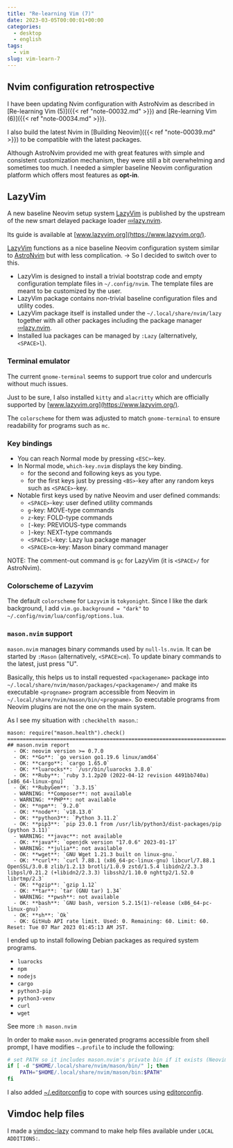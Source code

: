 ```yaml
---
title: "Re-learning Vim (7)"
date: 2023-03-05T00:00:01+00:00
categories:
  - desktop
  - english
tags:
  - vim
slug: vim-learn-7
---
```


## Nvim configuration retrospective

I have been updating Nvim configuration with AstroNvim as described in
[Re-learning Vim (5)]({{< ref "note-00032.md" >}}) and
[Re-learning Vim (6)]({{< ref "note-00034.md" >}}).

I also build the latest Nvim in
[Building Neovim]({{< ref "note-00039.md" >}}) to be compatible with the latest
packages.

Although AstroNvim provided me with great features with simple and consistent
customization mechanism, they were still a bit overwhelming and sometimes too
much.  I needed a simpler baseline Neovim configuration platform which offers
most features as **opt-in**.

## LazyVim

A new baseline Neovim setup system
[LazyVim](https://github.com/LazyVim/LazyVim) is published by the upstream of
the new smart delayed package loader
[💤lazy.nvim](https://github.com/folke/lazy.nvim).

Its guide is available at [www.lazyvim.org](https://www.lazyvim.org/).

[LazyVim](https://github.com/LazyVim/LazyVim) functions as a nice baseline
  Neovim configuration system similar to
  [AstroNvim](https://github.com/AstroNvim/AstroNvim) but with less
  complication. -> So I decided to switch over to this.

* LazyVim is designed to install a trivial bootstrap code and empty
  configuration template files in `~/.config/nvim`. The template files are
  meant to be customized by the user.
* LazyVim package contains non-trivial baseline configuration files and utility
  codes.
* LazyVim package itself is installed under the `~/.local/share/nvim/lazy`
  together with all other packages including the package manager
  [💤lazy.nvim](https://github.com/folke/lazy.nvim).
* Installed lua packages can be managed by `:Lazy` (alternatively, `<SPACE>l`).

### Terminal emulator

The current `gnome-terminal` seems to support true color and undercurls without
much issues.

Just to be sure, I also installed `kitty` and `alacritty` which are officially
supported by [www.lazyvim.org](https://www.lazyvim.org/).

The `colorscheme` for them was adjusted to match `gnome-terminal` to ensure
readability for programs such as `mc`.

### Key bindings

* You can reach Normal mode by pressing `<ESC>`-key.
* In Normal mode, `which-key.nvim` displays the key binding.
  * for the second and following keys as you type.
  * for the first keys just by pressing `<BS>`-key after any random keys such as `<SPACE>`-key.
* Notable first keys used by native Neovim and user defined commands:
  * `<SPACE>`-key: user defined utility commands
  * `g`-key: MOVE-type commands
  * `z`-key: FOLD-type commands
  * `[`-key: PREVIOUS-type commands
  * `]`-key: NEXT-type commands
  * `<SPACE>l`-key: Lazy lua package manager
  * `<SPACE>cm`-key: Mason binary command manager

NOTE: The comment-out command is `gc` for LazyVim (it is `<SPACE>/` for AstroNvim).

### Colorscheme of Lazyvim

The default `colorscheme` for `Lazyvim` is `tokyonight`.  Since I like the
dark background, I add `vim.go.background = "dark"` to
`~/.config/nvim/lua/config/options.lua`.

### `mason.nvim` support

`mason.nvim` manages binary commands used by `null-ls.nvim`.  It can be started
by `:Mason` (alternatively, `<SPACE>cm`).  To update binary commands to the
latest, just press "U".

Basically, this helps us to install requested `<packagename>` package into
`~/.local/share/nvim/mason/packages/<packagename>/` and make its executable
`<progname>` program accessible from Neovim in
`~/.local/share/nvim/mason/bin/<progname>`. So executable programs from Neovim
plugins are not the one on the main system.

As I see my situation with `:checkhelth mason`.:
```text
mason: require("mason.health").check()
========================================================================
## mason.nvim report
  - OK: neovim version >= 0.7.0
  - OK: **Go**: `go version go1.19.6 linux/amd64`
  - OK: **cargo**: `cargo 1.65.0`
  - OK: **luarocks**: `/usr/bin/luarocks 3.8.0`
  - OK: **Ruby**: `ruby 3.1.2p20 (2022-04-12 revision 4491bb740a) [x86_64-linux-gnu]`
  - OK: **RubyGem**: `3.3.15`
  - WARNING: **Composer**: not available
  - WARNING: **PHP**: not available
  - OK: **npm**: `9.2.0`
  - OK: **node**: `v18.13.0`
  - OK: **python3**: `Python 3.11.2`
  - OK: **pip3**: `pip 23.0.1 from /usr/lib/python3/dist-packages/pip (python 3.11)`
  - WARNING: **javac**: not available
  - OK: **java**: `openjdk version "17.0.6" 2023-01-17`
  - WARNING: **julia**: not available
  - OK: **wget**: `GNU Wget 1.21.3 built on linux-gnu.`
  - OK: **curl**: `curl 7.88.1 (x86_64-pc-linux-gnu) libcurl/7.88.1 OpenSSL/3.0.8 zlib/1.2.13 brotli/1.0.9 zstd/1.5.4 libidn2/2.3.3 libpsl/0.21.2 (+libidn2/2.3.3) libssh2/1.10.0 nghttp2/1.52.0 librtmp/2.3`
  - OK: **gzip**: `gzip 1.12`
  - OK: **tar**: `tar (GNU tar) 1.34`
  - WARNING: **pwsh**: not available
  - OK: **bash**: `GNU bash, version 5.2.15(1)-release (x86_64-pc-linux-gnu)`
  - OK: **sh**: `Ok`
  - OK: GitHub API rate limit. Used: 0. Remaining: 60. Limit: 60. Reset: Tue 07 Mar 2023 01:45:13 AM JST.
```

I ended up to install following Debian packages as required system programs.

- `luarocks`
- `npm`
- `nodejs`
- `cargo`
- `python3-pip`
- `python3-venv`
- `curl`
- `wget`

See more `:h mason.nvim`

In order to make `mason.nvim` generated programs accessible from shell
prompt, I have modifies `~.profile` to include the following:

```sh
# set PATH so it includes mason.nvim's private bin if it exists (Neovim/mason.nvim)
if [ -d "$HOME/.local/share/nvim/mason/bin/" ]; then
    PATH="$HOME/.local/share/nvim/mason/bin:$PATH"
fi
```

I also added
[~/.editorconfig](https://github.com/osamuaoki/osamu-utils/blob/main/dot/.editorconfig)
to cope with sources using [editorconfig](https://editorconfig.org/).

## Vimdoc help files

I made a
[vimdoc-lazy](https://github.com/osamuaoki/osamu-utils/blob/main/vimdoc-lazy)
command to make help files available under `LOCAL ADDITIONS:`.

<!-- vim: set sw=4 sts=4 ai si et tw=79 ft=markdown: -->
